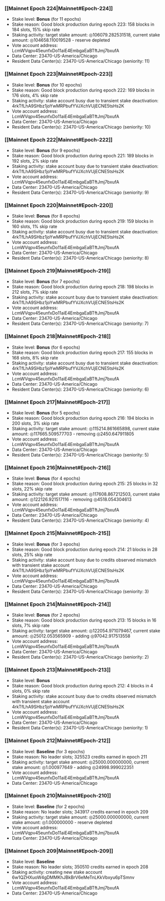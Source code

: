 ### [[Mainnet Epoch 224|Mainnet#Epoch-224]]
* Stake level: **Bonus** (for 11 epochs)
* Stake reason: Good block production during epoch 223: 158 blocks in 184 slots, 15% skip rate
* Staking activity: target stake amount: ◎106079.282531518, current stake amount: ◎104658.110019528 - reserve depleted
* Vote account address: LcmWVqpv45eunfxDo11aiE4EmbgaEaBTftJmj7bxufA
* Data Center: 23470-US-America/Chicago
* Resident Data Center(s): 23470-US-America/Chicago (seniority: 11)
### [[Mainnet Epoch 223|Mainnet#Epoch-223]]
* Stake level: **Bonus** (for 10 epochs)
* Stake reason: Good block production during epoch 222: 169 blocks in 176 slots, 4% skip rate
* Staking activity: stake account busy due to transient stake deactivation: 4rkTfLhA9SHbz1joYwMRPbufYVJXchVUjECNE5tsHs2K
* Vote account address: LcmWVqpv45eunfxDo11aiE4EmbgaEaBTftJmj7bxufA
* Data Center: 23470-US-America/Chicago
* Resident Data Center(s): 23470-US-America/Chicago (seniority: 10)
### [[Mainnet Epoch 222|Mainnet#Epoch-222]]
* Stake level: **Bonus** (for 9 epochs)
* Stake reason: Good block production during epoch 221: 189 blocks in 192 slots, 2% skip rate
* Staking activity: stake account busy due to transient stake deactivation: 4rkTfLhA9SHbz1joYwMRPbufYVJXchVUjECNE5tsHs2K
* Vote account address: LcmWVqpv45eunfxDo11aiE4EmbgaEaBTftJmj7bxufA
* Data Center: 23470-US-America/Chicago
* Resident Data Center(s): 23470-US-America/Chicago (seniority: 9)
### [[Mainnet Epoch 220|Mainnet#Epoch-220]]
* Stake level: **Bonus** (for 8 epochs)
* Stake reason: Good block production during epoch 219: 159 blocks in 160 slots, 1% skip rate
* Staking activity: stake account busy due to transient stake deactivation: 4rkTfLhA9SHbz1joYwMRPbufYVJXchVUjECNE5tsHs2K
* Vote account address: LcmWVqpv45eunfxDo11aiE4EmbgaEaBTftJmj7bxufA
* Data Center: 23470-US-America/Chicago
* Resident Data Center(s): 23470-US-America/Chicago (seniority: 8)
### [[Mainnet Epoch 219|Mainnet#Epoch-219]]
* Stake level: **Bonus** (for 7 epochs)
* Stake reason: Good block production during epoch 218: 198 blocks in 212 slots, 7% skip rate
* Staking activity: stake account busy due to transient stake deactivation: 4rkTfLhA9SHbz1joYwMRPbufYVJXchVUjECNE5tsHs2K
* Vote account address: LcmWVqpv45eunfxDo11aiE4EmbgaEaBTftJmj7bxufA
* Data Center: 23470-US-America/Chicago
* Resident Data Center(s): 23470-US-America/Chicago (seniority: 7)
### [[Mainnet Epoch 218|Mainnet#Epoch-218]]
* Stake level: **Bonus** (for 6 epochs)
* Stake reason: Good block production during epoch 217: 155 blocks in 168 slots, 8% skip rate
* Staking activity: stake account busy due to transient stake deactivation: 4rkTfLhA9SHbz1joYwMRPbufYVJXchVUjECNE5tsHs2K
* Vote account address: LcmWVqpv45eunfxDo11aiE4EmbgaEaBTftJmj7bxufA
* Data Center: 23470-US-America/Chicago
* Resident Data Center(s): 23470-US-America/Chicago (seniority: 6)
### [[Mainnet Epoch 217|Mainnet#Epoch-217]]
* Stake level: **Bonus** (for 5 epochs)
* Stake reason: Good block production during epoch 216: 194 blocks in 200 slots, 3% skip rate
* Staking activity: target stake amount: ◎115214.861665898, current stake amount: ◎117665.509577703 - removing ◎2450.647911805
* Vote account address: LcmWVqpv45eunfxDo11aiE4EmbgaEaBTftJmj7bxufA
* Data Center: 23470-US-America/Chicago
* Resident Data Center(s): 23470-US-America/Chicago (seniority: 5)
### [[Mainnet Epoch 216|Mainnet#Epoch-216]]
* Stake level: **Bonus** (for 4 epochs)
* Stake reason: Good block production during epoch 215: 25 blocks in 32 slots, 22% skip rate
* Staking activity: target stake amount: ◎117608.867212503, current stake amount: ◎122126.921517116 - removing ◎4518.054304613
* Vote account address: LcmWVqpv45eunfxDo11aiE4EmbgaEaBTftJmj7bxufA
* Data Center: 23470-US-America/Chicago
* Resident Data Center(s): 23470-US-America/Chicago (seniority: 4)
### [[Mainnet Epoch 215|Mainnet#Epoch-215]]
* Stake level: **Bonus** (for 3 epochs)
* Stake reason: Good block production during epoch 214: 21 blocks in 28 slots, 25% skip rate
* Staking activity: stake account busy due to credits observed mismatch with transient stake account 4rkTfLhA9SHbz1joYwMRPbufYVJXchVUjECNE5tsHs2K
* Vote account address: LcmWVqpv45eunfxDo11aiE4EmbgaEaBTftJmj7bxufA
* Data Center: 23470-US-America/Chicago
* Resident Data Center(s): 23470-US-America/Chicago (seniority: 3)
### [[Mainnet Epoch 214|Mainnet#Epoch-214]]
* Stake level: **Bonus** (for 2 epochs)
* Stake reason: Good block production during epoch 213: 15 blocks in 16 slots, 7% skip rate
* Staking activity: target stake amount: ◎122054.971079467, current stake amount: ◎25012.053565909 - adding ◎97042.917513558
* Vote account address: LcmWVqpv45eunfxDo11aiE4EmbgaEaBTftJmj7bxufA
* Data Center: 23470-US-America/Chicago
* Resident Data Center(s): 23470-US-America/Chicago (seniority: 2)
### [[Mainnet Epoch 213|Mainnet#Epoch-213]]
* Stake level: **Bonus**
* Stake reason: Good block production during epoch 212: 4 blocks in 4 slots, 0% skip rate
* Staking activity: stake account busy due to credits observed mismatch with transient stake account 4rkTfLhA9SHbz1joYwMRPbufYVJXchVUjECNE5tsHs2K
* Vote account address: LcmWVqpv45eunfxDo11aiE4EmbgaEaBTftJmj7bxufA
* Data Center: 23470-US-America/Chicago
* Resident Data Center(s): 23470-US-America/Chicago (seniority: 1)
### [[Mainnet Epoch 212|Mainnet#Epoch-212]]
* Stake level: **Baseline** (for 3 epochs)
* Stake reason: No leader slots; 325523 credits earned in epoch 211
* Staking activity: target stake amount: ◎25000.000000000, current stake amount: ◎1.000977649 - adding ◎24998.999022351
* Vote account address: LcmWVqpv45eunfxDo11aiE4EmbgaEaBTftJmj7bxufA
* Data Center: 23470-US-America/Chicago
### [[Mainnet Epoch 210|Mainnet#Epoch-210]]
* Stake level: **Baseline** (for 2 epochs)
* Stake reason: No leader slots; 343917 credits earned in epoch 209
* Staking activity: target stake amount: ◎25000.000000000, current stake amount: ◎1.000000000 - reserve depleted
* Vote account address: LcmWVqpv45eunfxDo11aiE4EmbgaEaBTftJmj7bxufA
* Data Center: 23470-US-America/Chicago
### [[Mainnet Epoch 209|Mainnet#Epoch-209]]
* Stake level: **Baseline**
* Stake reason: No leader slots; 350510 credits earned in epoch 208
* Staking activity: creating new stake account 6w1QZHXuoW4gDMMKhJBkBrV6eMeTnLKkVbxyu6pTSmnv
* Vote account address: LcmWVqpv45eunfxDo11aiE4EmbgaEaBTftJmj7bxufA
* Data Center: 23470-US-America/Chicago
